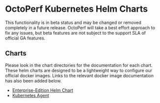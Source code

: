 # OctoPerf Kubernetes Helm Charts

This functionality is in beta status and may be changed or removed completely in a future release. OctoPerf will take a best effort approach to fix any issues, but beta features are not subject to the support SLA of official GA features.

## Charts

Please look in the chart directories for the documentation for each chart. These helm charts are designed to be a lightweight way to configure our official docker images. Links to the relevant docker image documentation has also been added below.

- [Enterprise-Edition Helm Chart](enterprise-edition/README.md)
- [Kubernetes Agent](kubernetes-agent/README.md)
